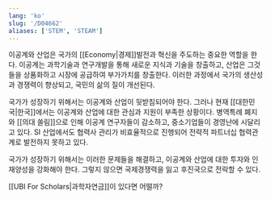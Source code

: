 ```yaml
---
lang: 'ko'
slug: '/D04662'
aliases: ['STEM', 'STEAM']
---
```


이공계와 산업은 국가의 [[Economy|경제]]발전과 혁신을 주도하는 중요한 역할을 한다.
이공계는 과학기술과 연구개발을 통해 새로운 지식과 기술을 창출하고,
산업은 그것들을 상품화하고 시장에 공급하여 부가가치를 창출한다.
이러한 과정에서 국가의 생산성과 경쟁력이 향상되고,
국민의 삶의 질이 개선된다.

국가가 성장하기 위해서는 이공계와 산업이 뒷받침되어야 한다.
그러나 현재 [[대한민국|한국]]에서는 이공계와 산업에 대한 관심과 지원이 부족한 상황이다.
병역특례 폐지와 [[의대 쏠림]]으로 인해
이공계 연구자들이 감소하고, 중소기업들이 경영난에 시달리고 있다.
SI 산업에서도 협력사 관리가 비효율적으로 진행되어
전략적 파트너십 협력관계로 발전하지 못하고 있다.

국가가 성장하기 위해서는 이러한 문제들을 해결하고,
이공계와 산업에 대한 투자와 인재양성을 강화해야 한다.
그렇지 않으면 국제경쟁력을 잃고 후진국으로 전락할 수 있다.

[[UBI For Scholars|과학자연금]]이 있다면 어떨까?
